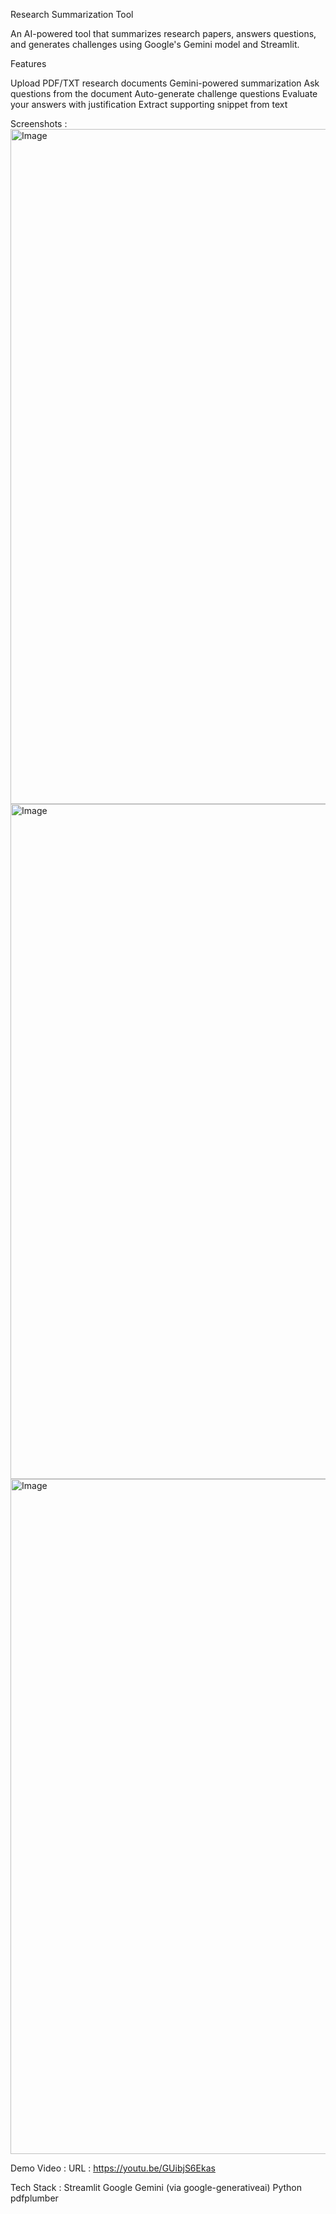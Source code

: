 Research Summarization Tool

An AI-powered tool that summarizes research papers, answers questions, and generates challenges using Google's Gemini model and Streamlit.

Features

Upload PDF/TXT research documents
Gemini-powered summarization
Ask questions from the document
Auto-generate challenge questions
Evaluate your answers with justification
Extract supporting snippet from text

Screenshots :
<img width="1920" height="1080" alt="Image" src="https://github.com/user-attachments/assets/3169b1a4-e201-48ba-9947-a74bf0a53cf7" />
<img width="1920" height="1080" alt="Image" src="https://github.com/user-attachments/assets/0720c4ea-6764-4b1c-8074-a373af2e13c6" />
<img width="1920" height="1080" alt="Image" src="https://github.com/user-attachments/assets/8d34da61-d6bd-42b6-a728-1a2234347f24" />

Demo Video :
URL : https://youtu.be/GUibjS6Ekas

Tech Stack :
Streamlit
Google Gemini (via google-generativeai)
Python
pdfplumber

